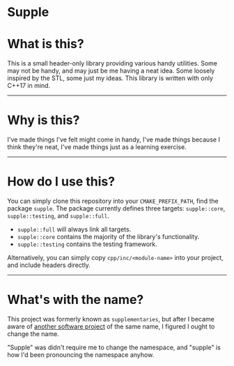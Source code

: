 # Supple

# What is this?

This is a small header-only library providing various handy utilities.
Some may not be handy, and may just be me having a neat idea.
Some loosely inspired by the STL, some just my ideas.
This library is written with only C++17 in mind.

---

# Why is this?

I've made things I've felt might come in handy,
I've made things because I think they're neat,
I've made things just as a learning exercise.

---

# How do I use this?

You can simply clone this repository into your `CMAKE_PREFIX_PATH`,
find the package `supple`.
The package currently defines three targets: `supple::core`, `supple::testing`, and `supple::full`.

* `supple::full` will always link all targets.
* `supple::core` contains the majority of the library's functionality.
* `supple::testing` contains the testing framework.

Alternatively, you can simply copy `cpp/inc/<module-name>` into your project, and include headers directly.

---

# What's with the name?

This project was formerly known as `supplementaries`,
but after I became aware of [another software project](https://github.com/MehVahdJukaar/Supplementaries)
of the same name, I figured I ought to change the name.

"Supple" was didn't require me to change the namespace,
and "supple" is how I'd been pronouncing the namespace
anyhow.
